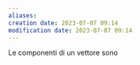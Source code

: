 ```yaml
---
aliases: 
creation date: 2023-07-07 09:14
modification date: 2023-07-07 09:14
---
```


Le componenti di un vettore sono